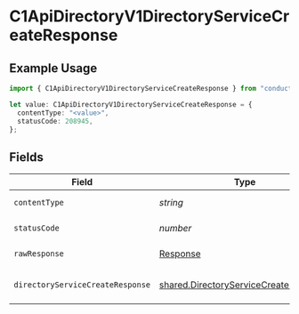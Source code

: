 # C1ApiDirectoryV1DirectoryServiceCreateResponse

## Example Usage

```typescript
import { C1ApiDirectoryV1DirectoryServiceCreateResponse } from "conductorone-sdk-typescript/sdk/models/operations";

let value: C1ApiDirectoryV1DirectoryServiceCreateResponse = {
  contentType: "<value>",
  statusCode: 208945,
};
```

## Fields

| Field                                                                                                 | Type                                                                                                  | Required                                                                                              | Description                                                                                           |
| ----------------------------------------------------------------------------------------------------- | ----------------------------------------------------------------------------------------------------- | ----------------------------------------------------------------------------------------------------- | ----------------------------------------------------------------------------------------------------- |
| `contentType`                                                                                         | *string*                                                                                              | :heavy_check_mark:                                                                                    | HTTP response content type for this operation                                                         |
| `statusCode`                                                                                          | *number*                                                                                              | :heavy_check_mark:                                                                                    | HTTP response status code for this operation                                                          |
| `rawResponse`                                                                                         | [Response](https://developer.mozilla.org/en-US/docs/Web/API/Response)                                 | :heavy_check_mark:                                                                                    | Raw HTTP response; suitable for custom response parsing                                               |
| `directoryServiceCreateResponse`                                                                      | [shared.DirectoryServiceCreateResponse](../../../sdk/models/shared/directoryservicecreateresponse.md) | :heavy_minus_sign:                                                                                    | The DirectoryServiceCreateResponse message.                                                           |